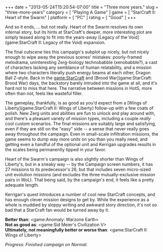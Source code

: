 +++
date = "2013-05-24T15:20:54-07:00"
title = "Three more years."
slug = "three-more-years"
category = [ "Playing A Game" ]
game = [ "StarCraft II: Heart of the Swarm" ]
platform = [ "PC" ]
rating = [ "Good" ]
+++

And so it ends, ... but not really.  Heart of the Swarm resolves its own internal story, but its hints at StarCraft's deeper, more interesting plot are simply teased along to fit into the years-away [Legacy of the Void](game:StarCraft II: Legacy of the Void) expansion.

The final cutscene ties this campaign's subplot up nicely, but not nicely enough to wipe away the previous scenes' mistakes: poorly-framed melodrama, uninteresting Zerg-biology technobabble (xenobabble?), a cast of characters lacking any semblance of human relatability, and a mission where two characters literally push energy beams at each other, Dragon Ball Z-style.  Back in the <game:StarCraft> and [Brood War](game:StarCraft: Brood War) days, the backstory barely intruded into the game at all, and it's hard not to miss that here.  The narrative between missions in HotS, more often than not, feels like wasteful filler.

The gameplay, thankfully, is as good as you'd expect from a [Wings of Liberty](game:StarCraft II: Wings of Liberty) follow-up with a few coats of polish.  New Zerg units and abilities are fun to unlock and play around with, and there's a pleasant variety of mission types, including a couple <i>really</i> cool custom scenarios.  The final missions are suitably large and satisfying, even if they are still on the "easy" side -- a sense that never really goes away throughout the campaign.  Even in small-scale infiltration missions, the game seems to dump way more units on you than you really need, and getting even a handful of the optional unit and Kerrigan upgrades results in the scales being permanently tipped in your favor.

Heart of the Swarm's campaign is also slightly shorter than Wings of Liberty's, but in a sneaky way -- by the Campaign screen numbers, it has 27 missions to its predecessor's 26, but that includes seven micro-sized unit evolution missions (and excludes the three mutually-exclusive mission pairs in WoL).  That being said, by the campaign's end, it feels like a pretty adequate length.

Kerrigan's quest introduces a number of cool new StarCraft concepts, and has enough clever mission designs to get by.  While the experience as a whole is muddied by sloppy writing and awkward story direction, it's not so bad that a StarCraft fan would be turned away by it.

<b>Better than</b>: <game:Anomaly: Warzone Earth>  
<b>Not as good as</b>: <game:Sid Meier's Civilization V>  
<b>Ultimately, not meaningfully better or worse than</b>: <game:StarCraft II: Wings of Liberty>

<i>Progress: Finished campaign on Normal.</i>